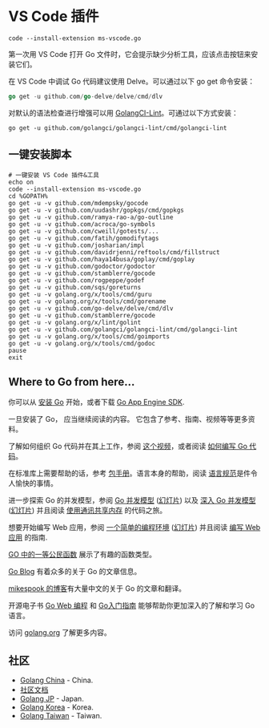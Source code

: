 # VS Code 插件

```shell
code --install-extension ms-vscode.go
```

第一次用 VS Code 打开 Go 文件时，它会提示缺少分析工具，应该点击按钮来安装它们。



在 VS Code 中调试 Go 代码建议使用 Delve。可以通过以下 go get 命令安装：

```go
go get -u github.com/go-delve/delve/cmd/dlv
```



对默认的语法检查进行增强可以用 [GolangCI-Lint](https://github.com/golangci/golangci-lint)。可通过以下方式安装：

```shell
go get -u github.com/golangci/golangci-lint/cmd/golangci-lint
```

## 一键安装脚本
```shell
# 一键安装 VS Code 插件&工具
echo on
code --install-extension ms-vscode.go
cd %GOPATH%
go get -u -v github.com/mdempsky/gocode
go get -u -v github.com/uudashr/gopkgs/cmd/gopkgs
go get -u -v github.com/ramya-rao-a/go-outline
go get -u -v github.com/acroca/go-symbols
go get -u -v github.com/cweill/gotests/...
go get -u -v github.com/fatih/gomodifytags
go get -u -v github.com/josharian/impl
go get -u -v github.com/davidrjenni/reftools/cmd/fillstruct
go get -u -v github.com/haya14busa/goplay/cmd/goplay
go get -u -v github.com/godoctor/godoctor
go get -u -v github.com/stamblerre/gocode
go get -u -v github.com/rogpeppe/godef
go get -u -v github.com/sqs/goreturns
go get -u -v golang.org/x/tools/cmd/guru
go get -u -v golang.org/x/tools/cmd/gorename
go get -u -v github.com/go-delve/delve/cmd/dlv
go get -u -v github.com/stamblerre/gocode
go get -u -v golang.org/x/lint/golint
go get -u -v github.com/golangci/golangci-lint/cmd/golangci-lint
go get -u -v golang.org/x/tools/cmd/goimports
go get -u -v golang.org/x/tools/cmd/godoc
pause
exit
```

## Where to Go from here...

你可以从 [安装 Go](http://golang.org/doc/install/) 开始，或者下载 [Go App Engine SDK](http://code.google.com/appengine/downloads.html#Google_App_Engine_SDK_for_Go).

一旦安装了 Go， 应当继续阅读的内容。 它包含了参考、指南、视频等等更多资料。

了解如何组织 Go 代码并在其上工作，参阅 [这个视频](http://www.youtube.com/watch?v=XCsL89YtqCs)，或者阅读 [如何编写 Go 代码](http://golang.org/doc/code.html)。

在标准库上需要帮助的话，参考 [包手册](http://golang.org/pkg/)。语言本身的帮助，阅读 [语言规范](http://golang.org/ref/spec)是件令人愉快的事情。

进一步探索 Go 的并发模型，参阅 [Go 并发模型](http://www.youtube.com/watch?v=f6kdp27TYZs) ([幻灯片](http://talks.golang.org/2012/concurrency.slide)) 以及 [深入 Go 并发模型](https://www.youtube.com/watch?v=QDDwwePbDtw) ([幻灯片](http://talks.golang.org/2013/advconc.slide)) 并且阅读 [使用通讯共享内存](http://golang.org/doc/codewalk/sharemem/) 的代码之旅。

想要开始编写 Web 应用，参阅 [一个简单的编程环境](http://vimeo.com/53221558) ([幻灯片](http://talks.golang.org/2012/simple.slide)) 并且阅读 [编写 Web 应用](http://golang.org/doc/articles/wiki/) 的指南.

[GO 中的一等公民函数](http://golang.org/doc/codewalk/functions/) 展示了有趣的函数类型。

[Go Blog](http://blog.golang.org/) 有着众多的关于 Go 的文章信息。

[mikespook 的博客](http://www.mikespook.com/tag/golang/)有大量中文的关于 Go 的文章和翻译。

开源电子书 [Go Web 编程](https://github.com/astaxie/build-web-application-with-golang) 和 [Go入门指南](https://github.com/Unknwon/the-way-to-go_ZH_CN) 能够帮助你更加深入的了解和学习 Go 语言。

访问 [golang.org](http://golang.org/) 了解更多内容。

## 社区

- [Golang China](http://groups.google.com/group/golang-china) - China.
- [社区文档](https://learnku.com/go/docs)
- [Golang JP](https://plus.google.com/communities/107075098212007233819) - Japan.
- [Golang Korea](https://www.facebook.com/groups/golangko/about/) - Korea.
- [Golang Taiwan](http://golang.tw/) - Taiwan.



